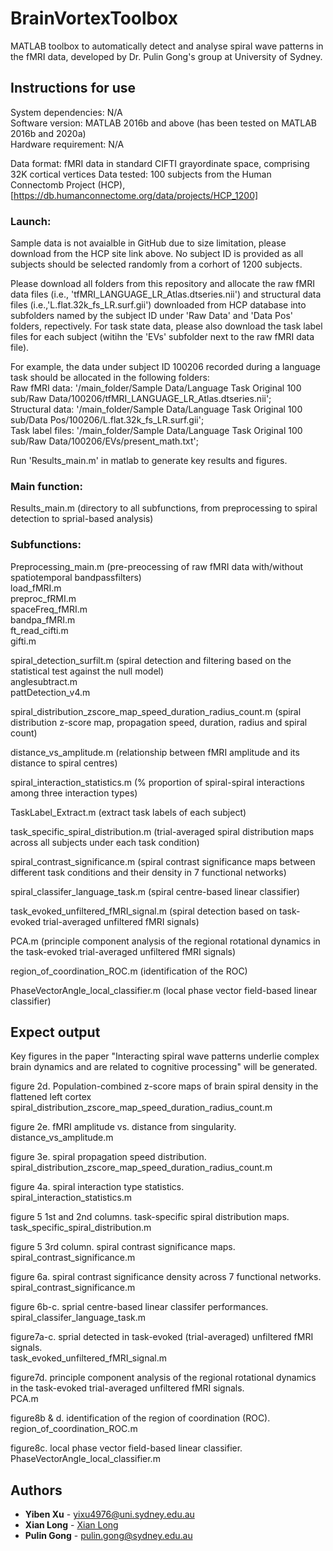 # BrainVortexToolbox
MATLAB toolbox to automatically detect and analyse spiral wave patterns in the fMRI data, developed by Dr. Pulin Gong's group at University of Sydney. 

## Instructions for use
System dependencies: N/A <br />
Software version: MATLAB 2016b and above (has been tested on MATLAB 2016b and 2020a) <br />
Hardware requirement: N/A

Data format: fMRI data in standard CIFTI grayordinate space, comprising 32K cortical vertices
Data tested: 100 subjects from the Human Connectomb Project (HCP), [https://db.humanconnectome.org/data/projects/HCP_1200]

### Launch: <br />
Sample data is not avaialble in GitHub due to size limitation, please download from the HCP site link above. No subject ID is provided as all subjects should be selected randomly from a corhort of 1200 subjects.

Please download all folders from this repository and allocate the raw fMRI data files (i.e., 'tfMRI_LANGUAGE_LR_Atlas.dtseries.nii') and structural data files (i.e.,'L.flat.32k_fs_LR.surf.gii') downloaded from HCP database into subfolders named by the subject ID under 'Raw Data' and 'Data Pos' folders, repectively. For task state data, please also download the task label files for each subject (witihn the 'EVs' subfolder next to the raw fMRI data file).

For example, the data under subject ID 100206 recorded during a language task should be allocated in the following folders: <br />
Raw fMRI data: '/main_folder/Sample Data/Language Task Original 100 sub/Raw Data/100206/tfMRI_LANGUAGE_LR_Atlas.dtseries.nii'; <br />
Structural data: '/main_folder/Sample Data/Language Task Original 100 sub/Data Pos/100206/L.flat.32k_fs_LR.surf.gii'; <br />
Task label files:  '/main_folder/Sample Data/Language Task Original 100 sub/Raw Data/100206/EVs/present_math.txt'; <br />

Run 'Results_main.m' in matlab to generate key results and figures. 



### Main function: 

Results_main.m (directory to all subfunctions, from preprocessing to spiral detection to sprial-based analysis)

### Subfunctions:

Preprocessing_main.m (pre-preocessing of raw fMRI data with/without spatiotemporal bandpassfilters) <br />
load_fMRI.m  <br />
preproc_fRMI.m  <br />
spaceFreq_fMRI.m  <br />
bandpa_fMRI.m  <br />
ft_read_cifti.m  <br />
gifti.m  <br />

spiral_detection_surfilt.m (spiral detection and filtering based on the statistical test against the null model) <br />
anglesubtract.m <br />
pattDetection_v4.m <br />

spiral_distribution_zscore_map_speed_duration_radius_count.m (spiral distribution z-score map, propagation speed, duration, radius and spiral count) <br />

distance_vs_amplitude.m (relationship between fMRI amplitude and its distance to spiral centres) <br />

spiral_interaction_statistics.m (% proportion of spiral-spiral interactions among three interaction types) <br />

TaskLabel_Extract.m (extract task labels of each subject) <br />

task_specific_spiral_distribution.m (trial-averaged spiral distribution maps across all subjects under each task condition) <br />

spiral_contrast_significance.m (spiral contrast significance maps between different task conditions and their density in 7 functional networks) <br />

spiral_classifer_language_task.m (spiral centre-based linear classifier) <br />

task_evoked_unfiltered_fMRI_signal.m (spiral detection based on task-evoked trial-averaged unfiltered fMRI signals) <br />

PCA.m (principle component analysis of the regional rotational dynamics in the task-evoked trial-averaged unfiltered fMRI signals) <br />

region_of_coordination_ROC.m (identification of the ROC)

PhaseVectorAngle_local_classifier.m (local phase vector field-based linear classifier)

## Expect output <br />
Key figures in the paper "Interacting spiral wave patterns underlie complex brain dynamics and are related to cognitive processing" will be generated.

figure 2d. Population-combined z-score maps of brain spiral density in the flattened left cortex  <br />
spiral_distribution_zscore_map_speed_duration_radius_count.m 

figure 2e. fMRI amplitude vs. distance from singularity.<br />
distance_vs_amplitude.m

figure 3e. spiral propagation speed distribution.<br />
spiral_distribution_zscore_map_speed_duration_radius_count.m 

figure 4a. spiral interaction type statistics.<br />
spiral_interaction_statistics.m

figure 5 1st and 2nd columns. task-specific spiral distribution maps.<br />
task_specific_spiral_distribution.m

figure 5 3rd column. spiral contrast significance maps.<br />
spiral_contrast_significance.m

figure 6a. spiral contrast significance density across 7 functional networks.<br />
spiral_contrast_significance.m

figure 6b-c. sprial centre-based linear classifer performances.<br />
spiral_classifer_language_task.m

figure7a-c. sprial detected in task-evoked (trial-averaged) unfiltered fMRI signals.<br />
task_evoked_unfiltered_fMRI_signal.m

figure7d. principle component analysis of the regional rotational dynamics in the task-evoked trial-averaged unfiltered fMRI signals.<br />
PCA.m

figure8b & d. identification of the region of coordination (ROC).<br />
region_of_coordination_ROC.m

figure8c. local phase vector field-based linear classifier.<br />
PhaseVectorAngle_local_classifier.m



## Authors

* **Yiben Xu** - yixu4976@uni.sydney.edu.au
* **Xian Long** - [Xian Long](https://github.com/longxian319)
* **Pulin Gong** - pulin.gong@sydney.edu.au







